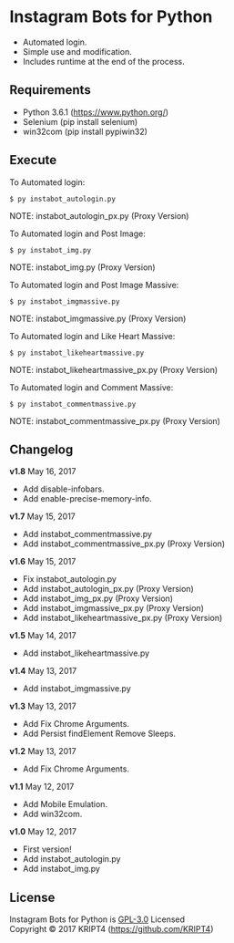 # Instagram Bots for Python

* Automated login.
* Simple use and modification.
* Includes runtime at the end of the process.

## Requirements

* Python 3.6.1 (https://www.python.org/)
* Selenium (pip install selenium)
* win32com (pip install pypiwin32)

## Execute

To Automated login:

	$ py instabot_autologin.py

NOTE: instabot_autologin_px.py (Proxy Version)

To Automated login and Post Image:

	$ py instabot_img.py

NOTE: instabot_img.py (Proxy Version)

To Automated login and Post Image Massive:

	$ py instabot_imgmassive.py

NOTE: instabot_imgmassive.py (Proxy Version)

To Automated login and Like Heart Massive:

	$ py instabot_likeheartmassive.py

NOTE: instabot_likeheartmassive_px.py (Proxy Version)

To Automated login and Comment Massive:

	$ py instabot_commentmassive.py
	
NOTE: instabot_commentmassive_px.py (Proxy Version)

## Changelog

**v1.8** May 16, 2017
- Add disable-infobars.
- Add enable-precise-memory-info.

**v1.7** May 15, 2017
- Add instabot_commentmassive.py
- Add instabot_commentmassive_px.py (Proxy Version)

**v1.6** May 15, 2017
- Fix instabot_autologin.py
- Add instabot_autologin_px.py (Proxy Version)
- Add instabot_img_px.py (Proxy Version)
- Add instabot_imgmassive_px.py (Proxy Version)
- Add instabot_likeheartmassive_px.py (Proxy Version)

**v1.5** May 14, 2017
- Add instabot_likeheartmassive.py

**v1.4** May 13, 2017
- Add instabot_imgmassive.py

**v1.3** May 13, 2017
- Add Fix Chrome Arguments.
- Add Persist findElement Remove Sleeps.

**v1.2** May 13, 2017
- Add Fix Chrome Arguments.

**v1.1** May 12, 2017
- Add Mobile Emulation.
- Add win32com.

**v1.0** May 12, 2017
- First version!
- Add instabot_autologin.py
- Add instabot_img.py

## License

Instagram Bots for Python is [GPL-3.0](https://github.com/KRIPT4/Instagram-Bots-for-Python/blob/master/LICENSE) Licensed  
Copyright © 2017 KRIPT4 (https://github.com/KRIPT4)

